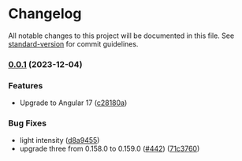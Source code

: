 # Changelog

All notable changes to this project will be documented in this file. See [standard-version](https://github.com/conventional-changelog/standard-version) for commit guidelines.

### [0.0.1](https://github.com/makimenko/angular-template-for-threejs/compare/v1.5.4...v0.0.1) (2023-12-04)


### Features

* Upgrade to Angular 17 ([c28180a](https://github.com/makimenko/angular-template-for-threejs/commit/c28180a7230ebf974295cf3cbf8c8c61a64aab15))


### Bug Fixes

* light intensity ([d8a9455](https://github.com/makimenko/angular-template-for-threejs/commit/d8a94558b0429c76220e2fb415b46d4c7075f52e))
* upgrade three from 0.158.0 to 0.159.0 ([#442](https://github.com/makimenko/angular-template-for-threejs/issues/442)) ([71c3760](https://github.com/makimenko/angular-template-for-threejs/commit/71c37609e406c2bc89b812dd7fd4eb0d14da206d))
